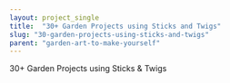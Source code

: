 ```yaml
---
layout: project_single
title:  "30+ Garden Projects using Sticks and Twigs"
slug: "30-garden-projects-using-sticks-and-twigs"
parent: "garden-art-to-make-yourself"
---
```

30+ Garden Projects using Sticks & Twigs